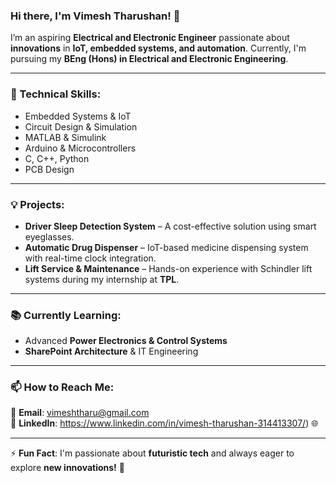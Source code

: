 ### Hi there, I'm Vimesh Tharushan! 👋  

I’m an aspiring **Electrical and Electronic Engineer** passionate about **innovations** in **IoT, embedded systems, and automation**. Currently, I'm pursuing my **BEng (Hons) in Electrical and Electronic Engineering**.  

---

### 🔧 Technical Skills:
- Embedded Systems & IoT  
- Circuit Design & Simulation  
- MATLAB & Simulink  
- Arduino & Microcontrollers  
- C, C++, Python  
- PCB Design  

---

### 💡 Projects:
- **Driver Sleep Detection System** – A cost-effective solution using smart eyeglasses.  
- **Automatic Drug Dispenser** – IoT-based medicine dispensing system with real-time clock integration.  
- **Lift Service & Maintenance** – Hands-on experience with Schindler lift systems during my internship at **TPL**.  

---

### 📚 Currently Learning:
- Advanced **Power Electronics & Control Systems**  
- **SharePoint Architecture** & IT Engineering  

---

### 📫 How to Reach Me:
📩 **Email**: [vimeshtharu@gmail.com](mailto:vimeshtharu@gmail.com)  
💼 **LinkedIn**: https://www.linkedin.com/in/vimesh-tharushan-314413307/)
🌐 

---

⚡ **Fun Fact**: I'm passionate about **futuristic tech** and always eager to explore **new innovations!** 🚀  
